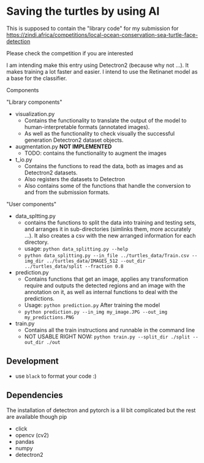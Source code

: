 

# Saving the turtles by using AI

This is supposed to contain the "library code" for my submission for
https://zindi.africa/competitions/local-ocean-conservation-sea-turtle-face-detection

Please check the competition if you are interested

I am intending make this entry using Detectron2 (because why not ...). It makes training a lot faster and easier. I intend to use the Retinanet model as a base for the classifier.

Components

"Library components"
-  visualization.py
   -  Contains the functionality to translate the output of the model to human-interpretable formats (annotated images).
   -  As well as the functionality to check visually the successful generation Detectron2 dataset objects.
-  augmentation.py **NOT IMPLEMENTED**
   -  TODO: contains the functionality to augment the images
-  t_io.py
   - Contains the functions to read the data, both as images and as Detectron2 datasets.
   - Also registers the datasets to Detectron
   - Also contains some of the functions that handle the conversion to and from the submission formats.


"User components"

-  data_spltting.py
   -  contains the functions to split the data into training and testing sets, and arranges it in sub-directories (simlinks them, more accurately ...). It also creates a csv with the new arranged information for each directory.
   -  usage: `python data_splitting.py --help`
   -  `python data_splitting.py --in_file ../turtles_data/Train.csv --img_dir ../turtles_data/IMAGES_512 --out_dir ../turtles_data/split --fraction 0.8`
-  prediction.py
   -  Contains functions that get an image, applies any transformation require and outputs the detected regions and an image with the annotation on it, as well as internal functions to deal with the predictions.
   -  Usage: `python prediction.py` After training the model
   -  `python prediction.py --in_img my_image.JPG --out_img my_predictions.PNG`
-  train.py
   -  Contains all the train instructions and runnable in the command line
   -  NOT USABLE RIGHT NOW: `python train.py --split_dir ./split --out_dir ./out`

## Development

- use `black` to format your code :)

## Dependencies

The installation of detectron and pytorch is a lil bit complicated but the rest are available though pip

- click
- opencv (cv2)
- pandas
- numpy
- detectron2